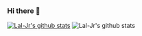 ### Hi there 👋

<!--
**Lal-Jr/Lal-Jr** is a ✨ _special_ ✨ repository because its `README.md` (this file) appears on your GitHub profile.

Here are some ideas to get you started:

- 🔭 I’m currently working on ...
- 🌱 I’m currently learning ...
- 👯 I’m looking to collaborate on ...
- 🤔 I’m looking for help with ...
- 💬 Ask me about ...
- 📫 How to reach me: ...
- 😄 Pronouns: ...
- ⚡ Fun fact: ...
-->

[![Lal-Jr's github stats](https://github-readme-stats.vercel.app/api?username=Lal-Jr)](https://github.com/Lal-Jr/github-readme-stats)
![Lal-Jr's github stats](https://github-readme-stats.vercel.app/api?username=Lal-Jr&count_private=true)
